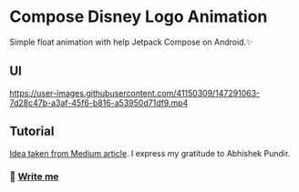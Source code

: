 # Compose Disney Logo Animation
Simple float animation with help Jetpack Compose on Android.:sparkles:

## UI

https://user-images.githubusercontent.com/41150309/147291063-7d28c47b-a3af-45f6-b816-a53950d71df9.mp4

## Tutorial

[Idea taken from Medium article](https://medium.com/geekculture/disney-plus-logo-animation-jetpack-compose-d8fb9bda3de7). 
I express my gratitude to Abhishek Pundir.

### 📧 [Write me](mailto:developer.kaczmarek@yandex.ru)

